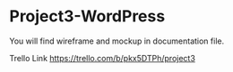 # Project3-WordPress

You will find wireframe and mockup in documentation file.

Trello Link
https://trello.com/b/pkx5DTPh/project3


